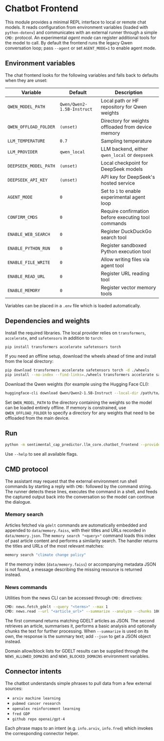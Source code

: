 # Chatbot Frontend

This module provides a minimal REPL interface to local or remote chat models.
It reads configuration from environment variables (loaded with `python-dotenv`)
and communicates with an external runner through a simple `CMD:` protocol.  An
experimental *agent mode* can register additional tools for the model to call.
By default the frontend runs the legacy Qwen conversation loop; pass `--agent` or set `AGENT_MODE=1` to enable agent mode.

## Environment variables

The chat frontend looks for the following variables and falls back to
defaults when they are unset:

| Variable | Default | Description |
| --- | --- | --- |
| `QWEN_MODEL_PATH` | `Qwen/Qwen2-1.5B-Instruct` | Local path or HF repository for Qwen weights |
| `QWEN_OFFLOAD_FOLDER` | `(unset)` | Directory for weights offloaded from device memory |
| `LLM_TEMPERATURE` | `0.7` | Sampling temperature |
| `LLM_PROVIDER` | `qwen_local` | LLM backend, either `qwen_local` or `deepseek` |
| `DEEPSEEK_MODEL_PATH` | `(unset)` | Local checkpoint for DeepSeek models |
| `DEEPSEEK_API_KEY` | `(unset)` | API key for DeepSeek's hosted service |
| `AGENT_MODE` | `0` | Set to `1` to enable experimental agent loop |
| `CONFIRM_CMDS` | `0` | Require confirmation before executing tool commands |
| `ENABLE_WEB_SEARCH` | `0` | Register DuckDuckGo search tool |
| `ENABLE_PYTHON_RUN` | `0` | Register sandboxed Python execution tool |
| `ENABLE_FILE_WRITE` | `0` | Allow writing files via agent tool |
| `ENABLE_READ_URL` | `0` | Register URL reading tool |
| `ENABLE_MEMORY` | `0` | Register vector memory tools |

Variables can be placed in a `.env` file which is loaded automatically.

## Dependencies and weights

Install the required libraries.  The local provider relies on
`transformers`, `accelerate`, and `safetensors` in addition to `torch`:

```bash
pip install transformers accelerate safetensors torch
```

If you need an offline setup, download the wheels ahead of time and
install from the local directory:

```bash
pip download transformers accelerate safetensors torch -d ./wheels
pip install --no-index --find-links=./wheels transformers accelerate safetensors torch
```

Download the Qwen weights (for example using the Hugging Face CLI):

```bash
huggingface-cli download Qwen/Qwen2-1.5B-Instruct --local-dir /path/to/qwen
```

Set `QWEN_MODEL_PATH` to the directory containing the weights so the model
can be loaded entirely offline. If memory is constrained, use
`QWEN_OFFLOAD_FOLDER` to specify a directory for any weights that need to be
offloaded from the main device.

## Run

```bash
python -m sentimental_cap_predictor.llm_core.chatbot_frontend --provider deepseek --agent --enable-web-search
```

Use `--help` to see all available flags.

## CMD protocol

The assistant may request that the external environment run shell commands by
starting a reply with `CMD:` followed by the command string. The runner detects
these lines, executes the command in a shell, and feeds the captured output back
into the conversation so the model can continue the dialogue.

### Memory search

Articles fetched via `gdelt` commands are automatically embedded and appended to
`data/memory.faiss`, with their titles and URLs recorded in `data/memory.json`.
The `memory search "<query>"` command loads this index of past article content
and performs a similarity search. The handler returns the titles and URLs of the
most relevant matches:

```bash
memory search "climate change policy"
```

If the memory index (`data/memory.faiss`) or accompanying metadata JSON is not
found, a message describing the missing resource is returned instead.

### News commands

Utilities from the news CLI can be accessed through `CMD:` directives:

```bash
CMD: news.fetch_gdelt --query "<terms>" --max 1
CMD: news.read --url "<article_url>" --summarize --analyze --chunks 1000 --json
```

The first command returns matching GDELT articles as JSON. The second retrieves
an article, summarises it, performs a basic analysis and optionally chunks the
text for further processing. When `--summarize` is used on its own, the
response is the summary text; add `--json` to get a JSON object instead.

Domain allow/block lists for GDELT results can be supplied through the
`NEWS_ALLOWED_DOMAINS` and `NEWS_BLOCKED_DOMAINS` environment variables.

## Connector intents

The chatbot understands simple phrases to pull data from a few external
sources:

- `arxiv machine learning`
- `pubmed cancer research`
- `openalex reinforcement learning`
- `fred GDP`
- `github repo openai/gpt-4`

Each phrase maps to an intent (e.g. `info.arxiv`, `info.fred`) which invokes the
corresponding connector helper.
